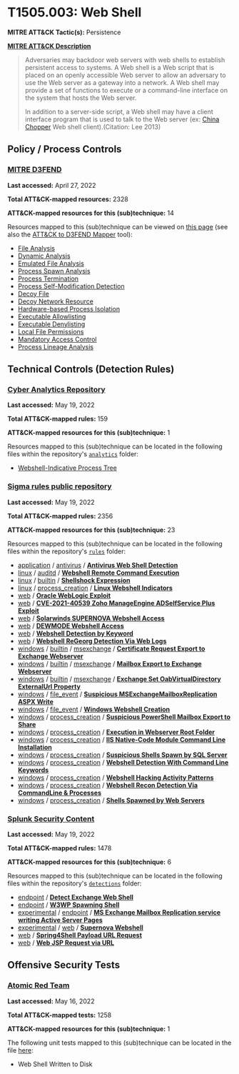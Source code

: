 # T1505.003: Web Shell
**MITRE ATT&CK Tactic(s):** Persistence

**[MITRE ATT&CK Description](https://attack.mitre.org/techniques/T1505/003)**
<blockquote>Adversaries may backdoor web servers with web shells to establish persistent access to systems. A Web shell is a Web script that is placed on an openly accessible Web server to allow an adversary to use the Web server as a gateway into a network. A Web shell may provide a set of functions to execute or a command-line interface on the system that hosts the Web server.

In addition to a server-side script, a Web shell may have a client interface program that is used to talk to the Web server (ex: [China Chopper](https://attack.mitre.org/software/S0020) Web shell client).(Citation: Lee 2013) </blockquote>

## Policy / Process Controls
### [MITRE D3FEND](https://d3fend.mitre.org/)
**Last accessed:** April 27, 2022

**Total ATT&CK-mapped resources:** 2328

**ATT&CK-mapped resources for this (sub)technique:** 14

Resources mapped to this (sub)technique can be viewed on [this page](https://d3fend.mitre.org/) (see also the [ATT&CK to D3FEND Mapper](https://d3fend.mitre.org/tools/attack-mapper) tool):

* [File Analysis](https://d3fend.mitre.org/techniques/d3f:FileAnalysis)
* [Dynamic Analysis](https://d3fend.mitre.org/techniques/d3f:DynamicAnalysis)
* [Emulated File Analysis](https://d3fend.mitre.org/techniques/d3f:EmulatedFileAnalysis)
* [Process Spawn Analysis](https://d3fend.mitre.org/techniques/d3f:ProcessSpawnAnalysis)
* [Process Termination](https://d3fend.mitre.org/techniques/d3f:ProcessTermination)
* [Process Self-Modification Detection](https://d3fend.mitre.org/techniques/d3f:ProcessSelf-ModificationDetection)
* [Decoy File](https://d3fend.mitre.org/techniques/d3f:DecoyFile)
* [Decoy Network Resource](https://d3fend.mitre.org/techniques/d3f:DecoyNetworkResource)
* [Hardware-based Process Isolation](https://d3fend.mitre.org/techniques/d3f:Hardware-basedProcessIsolation)
* [Executable Allowlisting](https://d3fend.mitre.org/techniques/d3f:ExecutableAllowlisting)
* [Executable Denylisting](https://d3fend.mitre.org/techniques/d3f:ExecutableDenylisting)
* [Local File Permissions](https://d3fend.mitre.org/techniques/d3f:LocalFilePermissions)
* [Mandatory Access Control](https://d3fend.mitre.org/techniques/d3f:MandatoryAccessControl)
* [Process Lineage Analysis](https://d3fend.mitre.org/techniques/d3f:ProcessLineageAnalysis)

## Technical Controls (Detection Rules)
### [Cyber Analytics Repository](https://car.mitre.org)
**Last accessed:** May 19, 2022

**Total ATT&CK-mapped rules:** 159

**ATT&CK-mapped resources for this (sub)technique:** 1

Resources mapped to this (sub)technique can be located in the following files within the repository's <code>[analytics](https://github.com/mitre-attack/car/blob/master/analytics)</code> folder:

* [Webshell-Indicative Process Tree](https://github.com/mitre-attack/car/tree/master/analytics/CAR-2021-02-001.yaml)

### [Sigma rules public repository](https://github.com/SigmaHQ/sigma)
**Last accessed:** May 19, 2022

**Total ATT&CK-mapped rules:** 2356

**ATT&CK-mapped resources for this (sub)technique:** 23

Resources mapped to this (sub)technique can be located in the following files within the repository's <code>[rules](https://github.com/SigmaHQ/sigma/tree/master/rules)</code> folder:

* [application](https://github.com/SigmaHQ/sigma/tree/master/rules/application/) / [antivirus](https://github.com/SigmaHQ/sigma/tree/master/rules/application/antivirus/) / **[Antivirus Web Shell Detection](https://github.com/SigmaHQ/sigma/blob/master/rules/application/antivirus/av_webshell.yml)**
* [linux](https://github.com/SigmaHQ/sigma/tree/master/rules/linux/) / [auditd](https://github.com/SigmaHQ/sigma/tree/master/rules/linux/auditd/) / **[Webshell Remote Command Execution](https://github.com/SigmaHQ/sigma/blob/master/rules/linux/auditd/lnx_auditd_web_rce.yml)**
* [linux](https://github.com/SigmaHQ/sigma/tree/master/rules/linux/) / [builtin](https://github.com/SigmaHQ/sigma/tree/master/rules/linux/builtin/) / **[Shellshock Expression](https://github.com/SigmaHQ/sigma/blob/master/rules/linux/builtin/lnx_shellshock.yml)**
* [linux](https://github.com/SigmaHQ/sigma/tree/master/rules/linux/) / [process_creation](https://github.com/SigmaHQ/sigma/tree/master/rules/linux/process_creation/) / **[Linux Webshell Indicators](https://github.com/SigmaHQ/sigma/blob/master/rules/linux/process_creation/proc_creation_lnx_webshell_detection.yml)**
* [web](https://github.com/SigmaHQ/sigma/tree/master/rules/web/) / **[Oracle WebLogic Exploit](https://github.com/SigmaHQ/sigma/blob/master/rules/web/web_cve_2018_2894_weblogic_exploit.yml)**
* [web](https://github.com/SigmaHQ/sigma/tree/master/rules/web/) / **[CVE-2021-40539 Zoho ManageEngine ADSelfService Plus Exploit](https://github.com/SigmaHQ/sigma/blob/master/rules/web/web_cve_2021_40539_manageengine_adselfservice_exploit.yml)**
* [web](https://github.com/SigmaHQ/sigma/tree/master/rules/web/) / **[Solarwinds SUPERNOVA Webshell Access](https://github.com/SigmaHQ/sigma/blob/master/rules/web/web_solarwinds_supernova_webshell.yml)**
* [web](https://github.com/SigmaHQ/sigma/tree/master/rules/web/) / **[DEWMODE Webshell Access](https://github.com/SigmaHQ/sigma/blob/master/rules/web/web_unc2546_dewmode_php_webshell.yml)**
* [web](https://github.com/SigmaHQ/sigma/tree/master/rules/web/) / **[Webshell Detection by Keyword](https://github.com/SigmaHQ/sigma/blob/master/rules/web/web_webshell_keyword.yml)**
* [web](https://github.com/SigmaHQ/sigma/tree/master/rules/web/) / **[Webshell ReGeorg Detection Via Web Logs](https://github.com/SigmaHQ/sigma/blob/master/rules/web/win_webshell_regeorg.yml)**
* [windows](https://github.com/SigmaHQ/sigma/tree/master/rules/windows/) / [builtin](https://github.com/SigmaHQ/sigma/tree/master/rules/windows/builtin/) / [msexchange](https://github.com/SigmaHQ/sigma/tree/master/rules/windows/builtin/msexchange/) / **[Certificate Request Export to Exchange Webserver](https://github.com/SigmaHQ/sigma/blob/master/rules/windows/builtin/msexchange/win_exchange_proxyshell_certificate_generation.yml)**
* [windows](https://github.com/SigmaHQ/sigma/tree/master/rules/windows/) / [builtin](https://github.com/SigmaHQ/sigma/tree/master/rules/windows/builtin/) / [msexchange](https://github.com/SigmaHQ/sigma/tree/master/rules/windows/builtin/msexchange/) / **[Mailbox Export to Exchange Webserver](https://github.com/SigmaHQ/sigma/blob/master/rules/windows/builtin/msexchange/win_exchange_proxyshell_mailbox_export.yml)**
* [windows](https://github.com/SigmaHQ/sigma/tree/master/rules/windows/) / [builtin](https://github.com/SigmaHQ/sigma/tree/master/rules/windows/builtin/) / [msexchange](https://github.com/SigmaHQ/sigma/tree/master/rules/windows/builtin/msexchange/) / **[Exchange Set OabVirtualDirectory ExternalUrl Property](https://github.com/SigmaHQ/sigma/blob/master/rules/windows/builtin/msexchange/win_set_oabvirtualdirectory_externalurl.yml)**
* [windows](https://github.com/SigmaHQ/sigma/tree/master/rules/windows/) / [file_event](https://github.com/SigmaHQ/sigma/tree/master/rules/windows/file_event/) / **[Suspicious MSExchangeMailboxReplication ASPX Write](https://github.com/SigmaHQ/sigma/blob/master/rules/windows/file_event/file_event_win_susp_exchange_aspx_write.yml)**
* [windows](https://github.com/SigmaHQ/sigma/tree/master/rules/windows/) / [file_event](https://github.com/SigmaHQ/sigma/tree/master/rules/windows/file_event/) / **[Windows Webshell Creation](https://github.com/SigmaHQ/sigma/blob/master/rules/windows/file_event/file_event_win_webshell_creation_detect.yml)**
* [windows](https://github.com/SigmaHQ/sigma/tree/master/rules/windows/) / [process_creation](https://github.com/SigmaHQ/sigma/tree/master/rules/windows/process_creation/) / **[Suspicious PowerShell Mailbox Export to Share](https://github.com/SigmaHQ/sigma/blob/master/rules/windows/process_creation/proc_creation_win_mailboxexport_share.yml)**
* [windows](https://github.com/SigmaHQ/sigma/tree/master/rules/windows/) / [process_creation](https://github.com/SigmaHQ/sigma/tree/master/rules/windows/process_creation/) / **[Execution in Webserver Root Folder](https://github.com/SigmaHQ/sigma/blob/master/rules/windows/process_creation/proc_creation_win_susp_execution_path_webserver.yml)**
* [windows](https://github.com/SigmaHQ/sigma/tree/master/rules/windows/) / [process_creation](https://github.com/SigmaHQ/sigma/tree/master/rules/windows/process_creation/) / **[IIS Native-Code Module Command Line Installation](https://github.com/SigmaHQ/sigma/blob/master/rules/windows/process_creation/proc_creation_win_susp_iss_module_install.yml)**
* [windows](https://github.com/SigmaHQ/sigma/tree/master/rules/windows/) / [process_creation](https://github.com/SigmaHQ/sigma/tree/master/rules/windows/process_creation/) / **[Suspicious Shells Spawn by SQL Server](https://github.com/SigmaHQ/sigma/blob/master/rules/windows/process_creation/proc_creation_win_susp_shell_spawn_from_mssql.yml)**
* [windows](https://github.com/SigmaHQ/sigma/tree/master/rules/windows/) / [process_creation](https://github.com/SigmaHQ/sigma/tree/master/rules/windows/process_creation/) / **[Webshell Detection With Command Line Keywords](https://github.com/SigmaHQ/sigma/blob/master/rules/windows/process_creation/proc_creation_win_webshell_detection.yml)**
* [windows](https://github.com/SigmaHQ/sigma/tree/master/rules/windows/) / [process_creation](https://github.com/SigmaHQ/sigma/tree/master/rules/windows/process_creation/) / **[Webshell Hacking Activity Patterns](https://github.com/SigmaHQ/sigma/blob/master/rules/windows/process_creation/proc_creation_win_webshell_hacking.yml)**
* [windows](https://github.com/SigmaHQ/sigma/tree/master/rules/windows/) / [process_creation](https://github.com/SigmaHQ/sigma/tree/master/rules/windows/process_creation/) / **[Webshell Recon Detection Via CommandLine & Processes](https://github.com/SigmaHQ/sigma/blob/master/rules/windows/process_creation/proc_creation_win_webshell_recon_detection.yml)**
* [windows](https://github.com/SigmaHQ/sigma/tree/master/rules/windows/) / [process_creation](https://github.com/SigmaHQ/sigma/tree/master/rules/windows/process_creation/) / **[Shells Spawned by Web Servers](https://github.com/SigmaHQ/sigma/blob/master/rules/windows/process_creation/proc_creation_win_webshell_spawn.yml)**

### [Splunk Security Content](https://github.com/splunk/security_content)
**Last accessed:** May 19, 2022

**Total ATT&CK-mapped rules:** 1478

**ATT&CK-mapped resources for this (sub)technique:** 6

Resources mapped to this (sub)technique can be located in the following files within the repository's <code>[detections](https://github.com/splunk/security_content/tree/develop/detections)</code> folder:

* [endpoint](https://github.com/splunk/security_content/tree/develop/detections/endpoint/) / **[Detect Exchange Web Shell](https://github.com/splunk/security_content/blob/develop/detections/endpoint/detect_exchange_web_shell.yml)**
* [endpoint](https://github.com/splunk/security_content/tree/develop/detections/endpoint/) / **[W3WP Spawning Shell](https://github.com/splunk/security_content/blob/develop/detections/endpoint/w3wp_spawning_shell.yml)**
* [experimental](https://github.com/splunk/security_content/tree/develop/detections/experimental/) / [endpoint](https://github.com/splunk/security_content/tree/develop/detections/experimental/endpoint/) / **[MS Exchange Mailbox Replication service writing Active Server Pages](https://github.com/splunk/security_content/blob/develop/detections/experimental/endpoint/ms_exchange_mailbox_replication_service_writing_active_server_pages.yml)**
* [experimental](https://github.com/splunk/security_content/tree/develop/detections/experimental/) / [web](https://github.com/splunk/security_content/tree/develop/detections/experimental/web/) / **[Supernova Webshell](https://github.com/splunk/security_content/blob/develop/detections/experimental/web/supernova_webshell.yml)**
* [web](https://github.com/splunk/security_content/tree/develop/detections/web/) / **[Spring4Shell Payload URL Request](https://github.com/splunk/security_content/blob/develop/detections/web/spring4shell_payload_url_request.yml)**
* [web](https://github.com/splunk/security_content/tree/develop/detections/web/) / **[Web JSP Request via URL](https://github.com/splunk/security_content/blob/develop/detections/web/web_jsp_request_via_url.yml)**


## Offensive Security Tests
### [Atomic Red Team](https://github.com/redcanaryco/atomic-red-team)
**Last accessed:** May 16, 2022

**Total ATT&CK-mapped tests:** 1258

**ATT&CK-mapped resources for this (sub)technique:** 1

The following unit tests mapped to this (sub)technique can be located in the file [here](https://github.com/redcanaryco/atomic-red-team/tree/master/atomics/T1505.003/T1505.003.yaml):

* Web Shell Written to Disk

